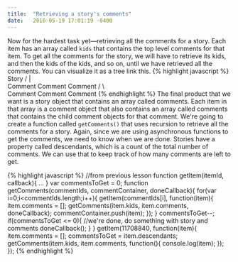 ```yaml
---
title:  "Retrieving a story's comments"
date:   2016-05-19 17:01:19 -0400
---
```

Now for the hardest task yet&mdash;retrieving all the comments for a story. Each item has an array called `kids` that contains the top level comments for that item. To get all the comments for the story, we will have to retrieve its kids, and then the kids of the kids, and so on, until we have retrieved all the comments. You can visualize it as a tree link this.
{% highlight javascript %}
                Story
            /      |        \
        Comment    Comment   Comment
    /         \                 \
   Comment    Comment           Comment
{% endhighlight %}
The final product that we want is a story object that contains an array called comments. Each item in that array is a comment object that also contains an array called comments that contains the child comment objects for that comment. We're going to create a function called `getComments()` that uses recursion to retrieve all the comments for a story. Again, since we are using asynchronous functions to get the comments, we need to know when we are done. Stories have a property called descendants, which is a count of the total number of comments. We can use that to keep track of how many comments are left to get.

{% highlight javascript %}
//from previous lesson
function getItem(itemId, callback){
   ...
}
var commentsToGet = 0;
function getComments(commentIds, commentContainer, doneCallback){
    for(var i=0;i<commentIds.length;i++){
        getItem(commentIds[i], function(item){
            item.comments = [];
            getComments(item.kids, item.comments, doneCallback);
            commentContainer.push(item);
        });
    }
    commentsToGet--;
    if(commentsToGet <= 0){
        //we're done, do something with story and comments
        doneCallback();
    }
}
getItem(11708840, function(item){
    item.comments = [];
    commentsToGet = item.descendants;
    getComments(item.kids, item.comments, function(){ console.log(item); });
});
{% endhighlight %}
